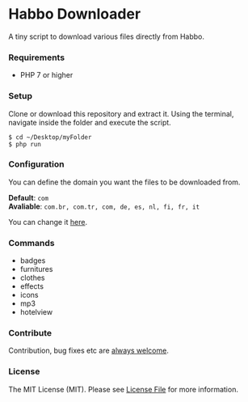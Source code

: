 # Habbo Downloader
A tiny script to download various files directly from Habbo.

### Requirements
- PHP 7 or higher

### Setup
Clone or download this repository and extract it. Using the terminal, navigate inside the folder and execute the script.

```shell
$ cd ~/Desktop/myFolder
$ php run
```

### Configuration
You can define the domain you want the files to be downloaded from.

**Default**: ```com```  
**Avaliable**: ```com.br, com.tr, com, de, es, nl, fi, fr, it```

You can change it [here](https://github.com/higoka/habbo-downloader/blob/master/run#L4-L7).

### Commands
- badges
- furnitures
- clothes
- effects
- icons
- mp3
- hotelview

### Contribute
Contribution, bug fixes etc are [always welcome](https://github.com/higoka/habbo-downloader/issues/new).

### License
The MIT License (MIT).
Please see [License File](https://github.com/higoka/habbo-downloader/blob/master/LICENSE) for more information.
